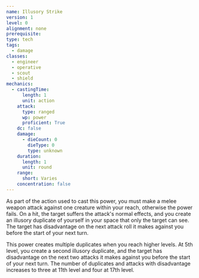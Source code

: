 ```yaml
---
name: Illusory Strike
version: 1
level: 0
alignment: none
prerequisite: 
type: tech
tags:
  - damage
classes:
  - engineer
  - operative
  - scout
  - shield
mechanics:
  - castingTime:
      length: 1
      unit: action
    attack:
      type: ranged
      wp: power
      proficient: True
    dc: false
    damage:
      - dieCount: 0
        dieType: 0
        type: unknown
    duration:
      length: 1
      unit: round
    range:
      short: Varies
    concentration: false
---
```

As part of the action used to cast this power, you must make a melee weapon attack against one creature within your reach, otherwise the power fails. On a hit, the target suffers the attack's normal effects, and you create an illusory duplicate of yourself in your space that only the target can see. The target has disadvantage on the next attack roll it makes against you before the start of your next turn.

This power creates multiple duplicates when you reach higher levels. At 5th level, you create a second illusory duplicate, and the target has disadvantage on the next two attacks it makes against you before the start of your next turn. The number of duplicates and attacks with disadvantage increases to three at 11th level and four at 17th level.
    